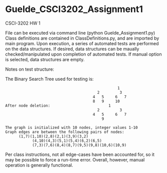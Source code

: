 # Guelde_CSCI3202_Assignment1
CSCI-3202 HW 1

File can be executed via command line (python Guelde_Assignment1.py)  Class definitions are contained in ClassDefinitions.py,
and are imported by main program.  Upon execution, a series of automated tests are performed on the data structures.  If
desired, data structures can be maually checked/manipulated upon completion of automated tests.  If manual option is selected,
data structures are empty.

Notes on test structure:

  The Binary Search Tree used for testing is:         
	                      
                                                      1
	                                         2         3
	                                       4   5     6   7
	                                       8   9     10
	After node deletion:                          1
	                                         2         3
	                                       4   5     6   7
	                                           9
	                                           
	The graph is initialized with 10 nodes, integer values 1-10
	Graph edges are between the following pairs of nodes:
	      (1,7)(1,10)(2,8)(2,1)(3,9)(3,2)
				(4,10)(4,3)(5,1)(5,4)(6,2)(6,5)
				(7,3)(7,6)(8,4)(8,7)(9,5)(9,8)(10,6)(10,9)
				
Per class instructions, not all edge-cases have been accounted for, so it may be possible to force a run-time error.  Overall,
however, manual operation is generally functional.
